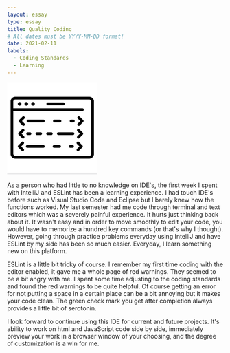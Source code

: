 ```yaml
---
layout: essay
type: essay
title: Quality Coding
# All dates must be YYYY-MM-DD format!
date: 2021-02-11
labels:
  - Coding Standards
  - Learning
---
```


<img class="ui medium left floated image" src="../images/cd.png">

As a person who had little to no knowledge on IDE's, the first week I spent with IntelliJ and ESLint has been a learning experience. I had touch IDE's before such as Visual Studio Code and Eclipse but I barely knew how the functions worked. My last semester had me code through terminal and text editors which was a severely painful experience. It hurts just thinking back about it. It wasn't easy and in order to move smoothly to edit your code, you would have to memorize a hundred key commands (or that's why I thought). However, going through practice problems everyday using IntelliJ and have ESLint by my side has been so much easier. Everyday, I learn something new on this platform.

ESLint is a little bit tricky of course. I remember my first time coding with the editor enabled, it gave me a whole page of red warnings. They seemed to be a bit angry with me. I spent some time adjusting to the coding standards and found the red warnings to be quite helpful. Of course getting an error for not putting a space in a certain place can be a bit annoying but it makes your code clean. The green check mark you get after completion always provides a little bit of serotonin.

I look forward to continue using this IDE for current and future projects. It's ability to work on html and JavaScript code side by side, immediately preview your work in a browser window of your choosing, and the degree of customization is a win for me.


